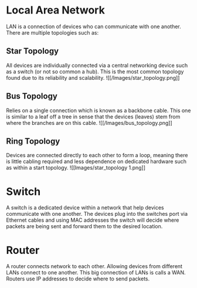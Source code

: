 # Local Area Network
LAN is a connection of devices who can communicate with one another.
There are multiple topologies such as:
## Star Topology
All devices are individually connected via a central networking device such as a switch (or not so common a hub). This is the most common topology found due to its reliability and scalability.
![[/Images/star_topology.png]]

## Bus Topology
Relies on a single connection which is known as a backbone cable. This one is similar to a leaf off a tree in sense that the devices (leaves) stem from where the branches are on this cable.
![[/Images/bus_topology.png]]

## Ring Topology
Devices are connected directly to each other to form a loop, meaning there is little cabling required and less dependence on dedicated hardware such as within a start topology.
![[Images/star_topology 1.png]]
# Switch
A switch is a dedicated device within a network that help devices communicate with one another. The devices plug into the switches port via Ethernet cables and using MAC addresses the switch will decide where packets are being sent and forward them to the desired location.
# Router
A router connects network to each other. Allowing devices from different LANs connect to one another. This big connection of LANs is calls a WAN. Routers use IP addresses to decide where to send packets.